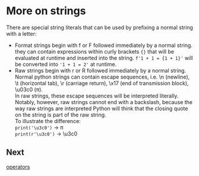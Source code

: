 # More on strings
There are special string literals that can be used by prefixing a normal string with a letter:
* Format strings begin with f or F followed immediately by a normal string. they can contain expressions within curly brackets `{}` that will be
    evaluated at runtime and inserted into the string. `f'1 + 1 = {1 + 1}'` will be converted into `'1 + 1 = 2'` at runtime.
* Raw strings begin with r or R followed immediately by a normal string. Normal python strings can contain escape sequences, i.e. \n (newline),
    \t (horizontal tab), \r (carriage return), \x17 (end of transmission block), \u03c0 (π).\
    In raw strings, these escape sequences will be interpreted literally. Notably, however, raw strings cannot end with a backslash,
    because the way raw strings are interpreted Python will think that the closing quote on the string is part of the raw string.\
    To illustrate the difference:\
    `print('\u3c0')` → π\
    `print(r'\u3c0')` → \u3c0

## Next
[operators](3_operators.md)
